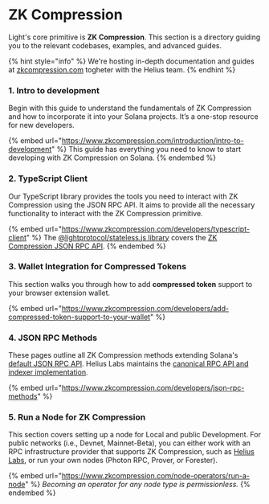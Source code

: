 # ZK Compression

Light's core primitive is **ZK Compression**. This section is a directory guiding you to the relevant codebases, examples, and advanced guides.

{% hint style="info" %}
We're hosting in-depth documentation and guides at [zkcompression.com](https://www.zkcompression.com) togheter with the Helius team.
{% endhint %}

### 1. Intro to development

Begin with this guide to understand the fundamentals of ZK Compression and how to incorporate it into your Solana projects. It’s a one-stop resource for new developers.

{% embed url="https://www.zkcompression.com/introduction/intro-to-development" %}
This guide has everything you need to know to start developing with ZK Compression on Solana.
{% endembed %}

### 2. TypeScript Client

Our TypeScript library provides the tools you need to interact with ZK Compression using the JSON RPC API. It aims to provide all the necessary functionality to interact with the ZK Compression primitive.

{% embed url="https://www.zkcompression.com/developers/typescript-client" %}
The [@lightprotocol/stateless.js library](https://github.com/Lightprotocol/light-protocol/tree/main/js/stateless.js) covers the [ZK Compression JSON RPC API](https://www.zkcompression.com/developers/json-rpc-methods).
{% endembed %}

### 3. Wallet Integration for Compressed Tokens

This section walks you through how to add **compressed token** support to your browser extension wallet.

{% embed url="https://www.zkcompression.com/developers/add-compressed-token-support-to-your-wallet" %}

### 4. JSON RPC Methods

These pages outline all ZK Compression methods extending Solana's [default JSON RPC API](https://solana.com/docs/rpc). Helius Labs maintains the [canonical RPC API and indexer implementation](https://github.com/helius-labs/photon).

{% embed url="https://www.zkcompression.com/developers/json-rpc-methods" %}

### 5. Run a Node for ZK Compression

This section covers setting up a node for Local and public Development. For public networks (i.e., Devnet, Mainnet-Beta), you can either work with an RPC infrastructure provider that supports ZK Compression, such as [Helius Labs](https://helius.xyz/), or run your own nodes (Photon RPC, Prover, or Forester).&#x20;

{% embed url="https://www.zkcompression.com/node-operators/run-a-node" %}
_Becoming an operator for any node type is permissionless._
{% endembed %}
